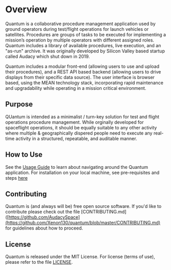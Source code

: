 # Overview

Quantum is a collaborative procedure management application used by ground operators during test/flight operations for launch vehicles or satellites. Procedures are groups of tasks to be executed for implementing a mission’s operation by multiple operators with different assigned roles. Quantum includes a library of available procedures, live execution, and an "as-run" archive. It was originally developed by Silicon Valley based startup called Audacy which shut down in 2019.

Quantum includes a modular front-end (allowing users to use and upload their procedures), and a REST API based backend (allowing users to drive displays from their specific data source). The user interface is browser based, using the MEAN technology stack, incorporating rapid maintenance and upgradability while operating in a mission critical environment. 

## Purpose
QUantum is intended as a minimalist / turn-key solution for test and flight operations procedure management. While orginally developed for spaceflight operations, it should be equally suitable to any other activity where multiple & geographically dispered people need to execute any real-time activity in a structured, repeatable, and auditable manner. 

## How to Use
See the [Usage Guide](https://github.com/Xenon130/quantum/wiki/Usage-Guide) to learn about navigating around the Quantum application. For installation on your local machine, see pre-requisites and steps [here](https://github.com/Xenon130/quantum/blob/master/CONTRIBUTING.md#contributing-to-the-quantum-code)

## Contributing
Quantum is (and always will be) free open source software. If you'd like to contribute please check out the file [CONTRIBUTING.md]([https://github.com/AudacySpace](https://github.com/Xenon130/quantum/blob/master/CONTRIBUTING.md) for guidelines about how to proceed.

## License
Quantum is released under the MIT License. For license (terms of use), please refer to the file [LICENSE](https://github.com/Xenon130/quantum/blob/master/LICENSE).
